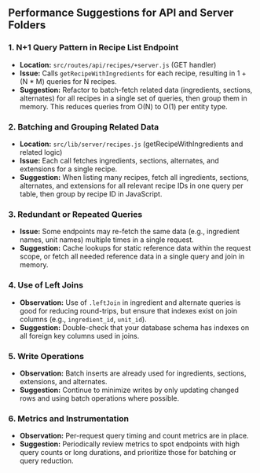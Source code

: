 ## Performance Suggestions for API and Server Folders

### 1. N+1 Query Pattern in Recipe List Endpoint

- **Location:** `src/routes/api/recipes/+server.js` (GET handler)
- **Issue:** Calls `getRecipeWithIngredients` for each recipe, resulting in 1 + (N * M) queries for N recipes.
- **Suggestion:** Refactor to batch-fetch related data (ingredients, sections, alternates) for all recipes in a single set of queries, then group them in memory. This reduces queries from O(N) to O(1) per entity type.

### 2. Batching and Grouping Related Data

- **Location:** `src/lib/server/recipes.js` (getRecipeWithIngredients and related logic)
- **Issue:** Each call fetches ingredients, sections, alternates, and extensions for a single recipe.
- **Suggestion:** When listing many recipes, fetch all ingredients, sections, alternates, and extensions for all relevant recipe IDs in one query per table, then group by recipe ID in JavaScript.

### 3. Redundant or Repeated Queries

- **Issue:** Some endpoints may re-fetch the same data (e.g., ingredient names, unit names) multiple times in a single request.
- **Suggestion:** Cache lookups for static reference data within the request scope, or fetch all needed reference data in a single query and join in memory.

### 4. Use of Left Joins

- **Observation:** Use of `.leftJoin` in ingredient and alternate queries is good for reducing round-trips, but ensure that indexes exist on join columns (e.g., `ingredient_id`, `unit_id`).
- **Suggestion:** Double-check that your database schema has indexes on all foreign key columns used in joins.

### 5. Write Operations

- **Observation:** Batch inserts are already used for ingredients, sections, extensions, and alternates.
- **Suggestion:** Continue to minimize writes by only updating changed rows and using batch operations where possible.

### 6. Metrics and Instrumentation

- **Observation:** Per-request query timing and count metrics are in place.
- **Suggestion:** Periodically review metrics to spot endpoints with high query counts or long durations, and prioritize those for batching or query reduction.